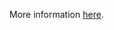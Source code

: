 More information [here](https://docs.prismacloud.io/en/enterprise-edition/policy-reference/aws-policies/aws-networking-policies/ensure-public-facing-alb-are-protected-by-waf).
